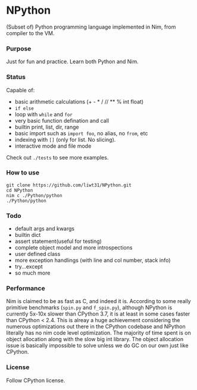 # NPython

(Subset of) Python programming language implemented in Nim, from compiler to the VM.

### Purpose
Just for fun and practice. Learn both Python and Nim.


### Status
Capable of:
* basic arithmetic calculations (+ - * / // ** % int float)
* `if else`
* loop with `while` and `for`
* very basic function defination and call
* builtin print, list, dir, range
* basic import such as `import foo`, no alias, no `from`, etc
* indexing with `[]` (only for list. No slicing).
* interactive mode and file mode

Check out `./tests` to see more examples.


### How to use
```
git clone https://github.com/liwt31/NPython.git
cd NPython
nim c ./Python/python
./Python/python
```

### Todo
* default args and kwargs
* builtin dict
* assert statement(useful for testing)
* complete object model and more introspections
* user defined class
* more exception handlings (with line and col number, stack info)
* try...except
* so much more

### Performance
Nim is claimed to be as fast as C, and indeed it is. According to some really primitive benchmarks (`spin.py` and `f_spin.py`), although NPython is currently 5x-10x slower than CPython 3.7, it is at least in some cases faster than CPython < 2.4. This is alreay a huge achievement considering the numerous optimizations out there in the CPython codebase and NPython literally has no nim code level optimization.
The majority of time spent is on object allocation along with the slow big int library. The object allocation issue is basically impossible to solve
unless we do GC on our own just like CPython. 


### License
Follow CPython license.
